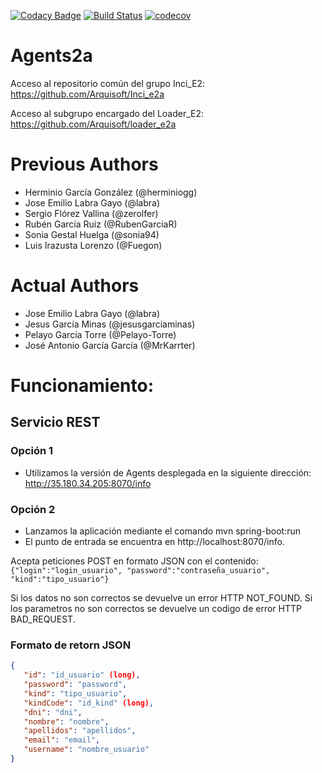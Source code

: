 [![Codacy Badge](https://api.codacy.com/project/badge/Grade/62678ef56d424b1cb7b719e3d279ba67)](https://www.codacy.com/app/jelabra/Agents_e2a?utm_source=github.com&amp;utm_medium=referral&amp;utm_content=Arquisoft/Agents_e2a&amp;utm_campaign=Badge_Grade)
[![Build Status](https://travis-ci.org/Arquisoft/Agents_e2a.svg?branch=master)](https://travis-ci.org/Arquisoft/Agents_e2a)
[![codecov](https://codecov.io/gh/Arquisoft/Agents_e2a/branch/master/graph/badge.svg)](https://codecov.io/gh/Arquisoft/Agents_e2a)


# Agents2a

Acceso al repositorio común del grupo Inci_E2:
https://github.com/Arquisoft/Inci_e2a

Acceso al subgrupo encargado del Loader_E2:
https://github.com/Arquisoft/loader_e2a

# Previous Authors

- Herminio García González (@herminiogg)
- Jose Emilio Labra Gayo (@labra)
- Sergio Flórez Vallina (@zerolfer)
- Rubén García Ruiz (@RubenGarciaR)
- Sonia Gestal Huelga (@sonia94)
- Luis Irazusta Lorenzo (@Fuegon)

# Actual Authors

- Jose Emilio Labra Gayo (@labra)
- Jesus García Minas (@jesusgarciaminas)
- Pelayo García Torre (@Pelayo-Torre)
- José Antonio García García (@MrKarrter)

# Funcionamiento:
## Servicio REST
### Opción 1
   - Utilizamos la versión de Agents desplegada en la siguiente dirección: http://35.180.34.205:8070/info

### Opción 2
   - Lanzamos la aplicación mediante el comando mvn spring-boot:run
   - El punto de entrada se encuentra en http://localhost:8070/info.
   
   Acepta peticiones POST en formato JSON con el contenido:
   ``{"login":"login_usuario", "password":"contraseña_usuario", "kind":"tipo_usuario"}``
   
   Si los datos no son correctos se devuelve un error HTTP NOT_FOUND.
   Si los parametros no son correctos se devuelve un codigo de error HTTP BAD_REQUEST.
   
### Formato de retorn JSON
   ```json
   {
      "id": "id_usuario" (long),
      "password": "password",
      "kind": "tipo_usuario",
      "kindCode": "id_kind" (long),
      "dni": "dni",
      "nombre": "nombre",
      "apellidos": "apellidos",
      "email": "email",
      "username": "nombre_usuario"
   }
   ```


